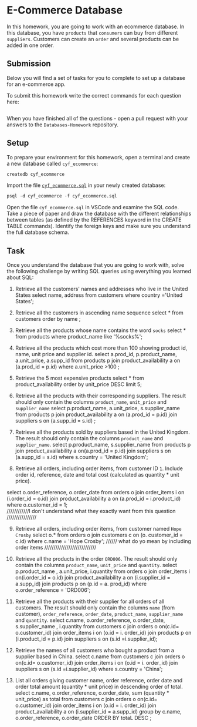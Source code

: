 # E-Commerce Database

In this homework, you are going to work with an ecommerce database. In this database, you have `products` that `consumers` can buy from different `suppliers`. Customers can create an `order` and several products can be added in one order.

## Submission

Below you will find a set of tasks for you to complete to set up a database for an e-commerce app.

To submit this homework write the correct commands for each question here:
```sql


```

When you have finished all of the questions - open a pull request with your answers to the `Databases-Homework` repository.

## Setup

To prepare your environment for this homework, open a terminal and create a new database called `cyf_ecommerce`:

```sql
createdb cyf_ecommerce
```

Import the file [`cyf_ecommerce.sql`](./cyf_ecommerce.sql) in your newly created database:

```sql
psql -d cyf_ecommerce -f cyf_ecommerce.sql
```

Open the file `cyf_ecommerce.sql` in VSCode and examine the SQL code. Take a piece of paper and draw the database with the different relationships between tables (as defined by the REFERENCES keyword in the CREATE TABLE commands). Identify the foreign keys and make sure you understand the full database schema.

## Task

Once you understand the database that you are going to work with, solve the following challenge by writing SQL queries using everything you learned about SQL:
1. Retrieve all the customers' names and addresses who live in the United States
select name, address from customers where country ='United States';

2. Retrieve all the customers in ascending name sequence
select * from customers order by name ;

3. Retrieve all the products whose name contains the word `socks`
select * from products where product_name like '%socks%';

4. Retrieve all the products which cost more than 100 showing product id, name, unit price and supplier id.
select a.prod_id, p.product_name, a.unit_price, a.supp_id from products p join product_availability a on (a.prod_id = p.id) where a.unit_price >100 ;

5. Retrieve the 5 most expensive products
select * from product_availability order by unit_price DESC limit 5;

6. Retrieve all the products with their corresponding suppliers. The result should only contain the columns `product_name`, `unit_price` and `supplier_name`
select p.product_name, a.unit_price, s.supplier_name from products p join product_availability a on (a.prod_id = p.id) join suppliers s on (a.supp_id = s.id) ;

7. Retrieve all the products sold by suppliers based in the United Kingdom. The result should only contain the columns `product_name` and `supplier_name`.
select p.product_name, s.supplier_name from products p join product_availability a on(a.prod_id = p.id)  join suppliers s on (a.supp_id = s.id) where s.country = 'United Kingdom';

8. Retrieve all orders, including order items, from customer ID `1`. Include order id, reference, date and total cost (calculated as quantity * unit price).

select o.order_reference, o.order_date from  orders o join order_items i on (i.order_id = o.id)  join product_availability a on (a.prod_id = i.product_id) where o.customer_id = 1;  
////////////I don't understand what they exactly want from this question ////////////////

9. Retrieve all orders, including order items, from customer named `Hope Crosby`
select o.* from orders o join customers c on (o. customer_id = c.id) where c.name = 'Hope Crosby';
////// what do yo mean by including order items ////////////////////////////

10. Retrieve all the products in the order `ORD006`. The result should only contain the columns `product_name`, `unit_price` and `quantity`.
select p.product_name , a.unit_price, i.quantity from  orders o join order_items i on(i.order_id = o.id) join product_availability a on (i.supplier_id = a.supp_id) join products p on (p.id = a. prod_id)
where o.order_reference = 'ORD006';

11. Retrieve all the products with their supplier for all orders of all customers. The result should only contain the columns `name` (from customer), `order_reference`, `order_date`, `product_name`, `supplier_name` and `quantity`.
select c.name, o.order_reference, o.order_date, s.supplier_name , i.quantity 
from customers c join 
orders o on(c.id= o.customer_id) join
 order_items i on (o.id = i. order_id) join
   products p on (i.product_id = p.id) join
  suppliers s on (s.id =i.supplier_id);

12. Retrieve the names of all customers who bought a product from a supplier based in China.
select c.name from customers c join orders o on(c.id= o.customer_id) join
 order_items i on (o.id = i. order_id) join
 suppliers s on (s.id =i.supplier_id)
 where s.country = 'China';


13. List all orders giving customer name, order reference, order date and order total amount (quantity * unit price) in descending order of total.
select c.name, o.order_reference, o.order_date, sum (quantity * unit_price) as total
 from customers c join orders o on(c.id= o.customer_id) join 
 order_items i on (o.id = i. order_id) join
 product_availability a on (i.supplier_id = a.supp_id)
 group by c.name, o.order_reference, o.order_date 
  ORDER BY totaL DESC ;



